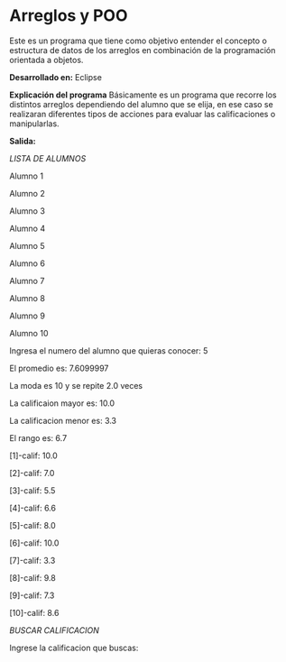 # Arreglos y POO

Este es un programa que tiene como objetivo entender el concepto o estructura de datos de los arreglos en combinación de la programación orientada a objetos.

__Desarrollado en:__ Eclipse

__Explicación del programa__
  Básicamente es un programa que recorre los distintos arreglos dependiendo del alumno que se elija, 
  en ese caso se realizaran diferentes tipos de acciones para evaluar las calificaciones o manipularlas.

__Salida:__

*LISTA DE ALUMNOS* 

Alumno 1

Alumno 2

Alumno 3

Alumno 4

Alumno 5

Alumno 6

Alumno 7

Alumno 8

Alumno 9

Alumno 10

Ingresa el numero del alumno que quieras conocer: 5

El promedio es: 7.6099997

La moda es 10 y se repite 2.0 veces

La calificaion mayor es: 10.0

La calificacion menor es: 3.3

El rango es: 6.7

[1]-calif: 10.0

[2]-calif: 7.0

[3]-calif: 5.5

[4]-calif: 6.6

[5]-calif: 8.0

[6]-calif: 10.0

[7]-calif: 3.3

[8]-calif: 9.8

[9]-calif: 7.3

[10]-calif: 8.6

*BUSCAR CALIFICACION*

Ingrese la calificacion que buscas: 

